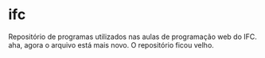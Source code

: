 # ifc
Repositório de programas utilizados nas aulas de programação web do IFC.
aha, agora o arquivo está mais novo. O repositório ficou velho.
